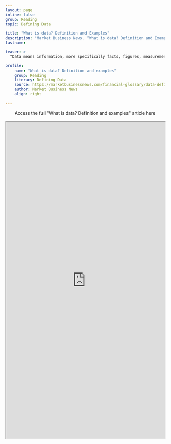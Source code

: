 ```yaml
---
layout: page
inline: false
group: Reading
topic: Defining Data

title: "What is data? Definition and Examples"
description: "Market Business News. “What is data? Definition and Examples.” Marketbusinessnews.com, n.d. https://marketbusinessnews.com/financial-glossary/data-definitio/. Accessed 6 June 2023."
lastname: 

teaser: >
  "Data means information, more specifically facts, figures, measurements and amounts that we gather for analysis or reference. The term’s meaning also includes descriptive information about things, plants, animals, and people. We collect and store data typically through observation."

profile:
    name: "What is data? Definition and examples"
    group: Reading
    literacy: Defining Data
    source: https://marketbusinessnews.com/financial-glossary/data-definitio/
    author: Market Business News
    align: right

---
```


<link rel="stylesheet" href="https://cdn.jsdelivr.net/npm/@shoelace-style/shoelace@2.5.2/cdn/themes/light.css" />
<script type="module" src="https://cdn.jsdelivr.net/npm/@shoelace-style/shoelace@2.5.2/cdn/shoelace.js" ></script>

<div>
  <center>
  <sl-button-group label="Alignment">
  <sl-button href="https://marketbusinessnews.com/financial-glossary/data-definitio/">Access the full "What is data? Definition and examples" article here</sl-button>
  </sl-button-group>
</center>
</div>

<br>

<iframe width="100%" height="1000" src="https://marketbusinessnews.com/financial-glossary/data-definitio/" allowfullscreen>iFrame HERE</iframe>
